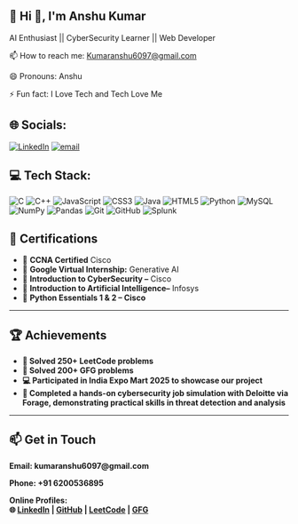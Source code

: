 💫 Hi 👋, I'm Anshu Kumar
---
AI Enthusiast || CyberSecurity Learner || Web Developer


📫 How to reach me: Kumaranshu6097@gmail.com

😄 Pronouns: Anshu

⚡ Fun fact: I Love Tech and Tech Love Me


## 🌐 Socials:
[![LinkedIn](https://img.shields.io/badge/LinkedIn-%230077B5.svg?logo=linkedin&logoColor=white)](https://www.linkedin.com/in/anshu-kumar-871897298) [![email](https://img.shields.io/badge/Email-D14836?logo=gmail&logoColor=white)](mailto:kumaranshu6097@gmail.com) 

## 💻 Tech Stack:
![C](https://img.shields.io/badge/C-%2300599C.svg?style=for-the-badge&logo=c&logoColor=white)
![C++](https://img.shields.io/badge/C++-%2300599C.svg?style=for-the-badge&logo=c%2B%2B&logoColor=white)
![JavaScript](https://img.shields.io/badge/JavaScript-%23F7DF1E.svg?style=for-the-badge&logo=javascript&logoColor=black)
![CSS3](https://img.shields.io/badge/CSS3-%231572B6.svg?style=for-the-badge&logo=css3&logoColor=white)
![Java](https://img.shields.io/badge/Java-%23ED8B00.svg?style=for-the-badge&logo=openjdk&logoColor=white)
![HTML5](https://img.shields.io/badge/HTML5-%23E34F26.svg?style=for-the-badge&logo=html5&logoColor=white)
![Python](https://img.shields.io/badge/Python-3670A0?style=for-the-badge&logo=python&logoColor=ffdd54)
![MySQL](https://img.shields.io/badge/MySQL-4479A1.svg?style=for-the-badge&logo=mysql&logoColor=white)
![NumPy](https://img.shields.io/badge/NumPy-%23013243.svg?style=for-the-badge&logo=numpy&logoColor=white)
![Pandas](https://img.shields.io/badge/Pandas-%23150458.svg?style=for-the-badge&logo=pandas&logoColor=white)
![Git](https://img.shields.io/badge/Git-%23F05033.svg?style=for-the-badge&logo=git&logoColor=white)
![GitHub](https://img.shields.io/badge/GitHub-%23121011.svg?style=for-the-badge&logo=github&logoColor=white)
![Splunk](https://img.shields.io/badge/Splunk-%23000000.svg?style=for-the-badge&logo=splunk&logoColor=white)


  <h2>📜 Certifications</h2>
  <ul>
    <li>🧠 <strong>CCNA Certified</strong> Cisco</li>
    <li>🤖 <strong>Google Virtual Internship:</strong> Generative AI</li>
    <li>🔐 <strong>Introduction to CyberSecurity –</strong> Cisco</li>
    <li>🤖 <strong>Introduction to Artificial Intelligence–</strong> Infosys</li>
    <li>🔐 <strong>Python Essentials 1 & 2 – Cisco</li>
  </ul>

  <hr>

  <h2>🏆 Achievements</h2>
  <ul>
    <li>🧩 Solved <strong>250+</strong> LeetCode problems</li>
    <li>🧩 Solved <strong>200+</strong> GFG problems</li>
    <li>💻 Participated in <strong>India Expo Mart 2025</strong> to showcase our project</li>
    <li>🎯 Completed a hands-on cybersecurity job simulation with <strong>Deloitte via Forage</strong>, demonstrating practical skills in threat detection and analysis</li>
  </ul>

  <hr>

  <h2>📫 Get in Touch</h2>
  <p><strong>Email:</strong> kumaranshu6097@gmail.com</p>
  <p><strong>Phone:</strong> +91 6200536895</p>
  <p>
    <strong>Online Profiles:</strong><br>
    🌐 <a href="https://www.linkedin.com/in/anshu-kumar-871897298" target="_blank">LinkedIn</a> |
    <a href="https://github.com/itskr-Anshu" target="_blank">GitHub</a> |
    <a href="https://leetcode.com/u/Anshu_Kumar55/" target="_blank">LeetCode</a> |
    <a href="https://www.geeksforgeeks.org/user/kumaransrnj2/" target="_blank">GFG</a>
  </p>

</div>


<!-- Proudly created with GPRM ( https://gprm.itsvg.in ) -->
